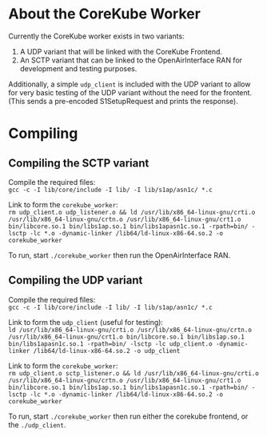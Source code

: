 # About the CoreKube Worker

Currently the CoreKube worker exists in two variants:
1. A UDP variant that will be linked with the CoreKube Frontend.
2. An SCTP variant that can be linked to the OpenAirInterface RAN for development and testing purposes.

Additionally, a simple `udp_client` is included with the UDP variant to allow for very basic testing of the UDP variant without the need for the frontent. (This sends a pre-encoded S1SetupRequest and prints the response).

# Compiling

## Compiling the SCTP variant

Compile the required files:  
`gcc -c -I lib/core/include -I lib/ -I lib/s1ap/asn1c/ *.c`

Link to form the `corekube_worker`:  
`rm udp_client.o udp_listener.o && ld /usr/lib/x86_64-linux-gnu/crti.o /usr/lib/x86_64-linux-gnu/crtn.o /usr/lib/x86_64-linux-gnu/crt1.o bin/libcore.so.1 bin/libs1ap.so.1 bin/libs1apasn1c.so.1 -rpath=bin/ -lsctp -lc *.o -dynamic-linker /lib64/ld-linux-x86-64.so.2 -o corekube_worker`

To run, start `./corekube_worker` then run the OpenAirInterface RAN.

## Compiling the UDP variant

Compile the required files:  
`gcc -c -I lib/core/include -I lib/ -I lib/s1ap/asn1c/ *.c`

Link to form the `udp_client` (useful for testing):  
`ld /usr/lib/x86_64-linux-gnu/crti.o /usr/lib/x86_64-linux-gnu/crtn.o /usr/lib/x86_64-linux-gnu/crt1.o bin/libcore.so.1 bin/libs1ap.so.1 bin/libs1apasn1c.so.1 -rpath=bin/ -lsctp -lc udp_client.o -dynamic-linker /lib64/ld-linux-x86-64.so.2 -o udp_client`

Link to form the `corekube_worker`:  
`rm udp_client.o sctp_listener.o && ld /usr/lib/x86_64-linux-gnu/crti.o /usr/lib/x86_64-linux-gnu/crtn.o /usr/lib/x86_64-linux-gnu/crt1.o bin/libcore.so.1 bin/libs1ap.so.1 bin/libs1apasn1c.so.1 -rpath=bin/ -lsctp -lc *.o -dynamic-linker /lib64/ld-linux-x86-64.so.2 -o corekube_worker`

To run, start `./corekube_worker` then run either the corekube frontend, or the `./udp_client`.

